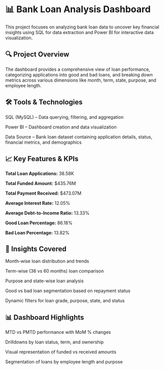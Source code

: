 # 📊 Bank Loan Analysis Dashboard
This project focuses on analyzing bank loan data to uncover key financial insights using SQL for data extraction and Power BI for interactive data visualization.

## 🔍 Project Overview
The dashboard provides a comprehensive view of loan performance, categorizing applications into good and bad loans, and breaking down metrics across various dimensions like month, term, state, purpose, and employee length.

## 🛠 Tools & Technologies
SQL (MySQL) – Data querying, filtering, and aggregation

Power BI – Dashboard creation and data visualization

Data Source – Bank loan dataset containing application details, status, financial metrics, and demographics

## 📈 Key Features & KPIs
**Total Loan Applications:** 38.58K

**Total Funded Amount:** $435.76M

**Total Payment Received:** $473.07M

**Average Interest Rate:** 12.05%

**Average Debt-to-Income Ratio:** 13.33%

**Good Loan Percentage:** 86.18%

**Bad Loan Percentage:** 13.82%

## 🧩 Insights Covered
Month-wise loan distribution and trends

Term-wise (36 vs 60 months) loan comparison

Purpose and state-wise loan analysis

Good vs bad loan segmentation based on repayment status

Dynamic filters for loan grade, purpose, state, and status

## 📊 Dashboard Highlights
MTD vs PMTD performance with MoM % changes

Drilldowns by loan status, term, and ownership

Visual representation of funded vs received amounts

Segmentation of loans by employee length and purpose
